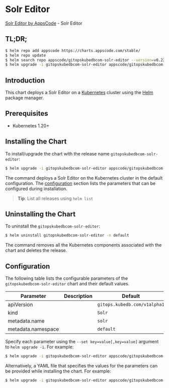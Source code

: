 # Solr Editor

[Solr Editor by AppsCode](https://appscode.com) - Solr Editor

## TL;DR;

```bash
$ helm repo add appscode https://charts.appscode.com/stable/
$ helm repo update
$ helm search repo appscode/gitopskubedbcom-solr-editor --version=v0.22.0
$ helm upgrade -i gitopskubedbcom-solr-editor appscode/gitopskubedbcom-solr-editor -n default --create-namespace --version=v0.22.0
```

## Introduction

This chart deploys a Solr Editor on a [Kubernetes](http://kubernetes.io) cluster using the [Helm](https://helm.sh) package manager.

## Prerequisites

- Kubernetes 1.20+

## Installing the Chart

To install/upgrade the chart with the release name `gitopskubedbcom-solr-editor`:

```bash
$ helm upgrade -i gitopskubedbcom-solr-editor appscode/gitopskubedbcom-solr-editor -n default --create-namespace --version=v0.22.0
```

The command deploys a Solr Editor on the Kubernetes cluster in the default configuration. The [configuration](#configuration) section lists the parameters that can be configured during installation.

> **Tip**: List all releases using `helm list`

## Uninstalling the Chart

To uninstall the `gitopskubedbcom-solr-editor`:

```bash
$ helm uninstall gitopskubedbcom-solr-editor -n default
```

The command removes all the Kubernetes components associated with the chart and deletes the release.

## Configuration

The following table lists the configurable parameters of the `gitopskubedbcom-solr-editor` chart and their default values.

|     Parameter      | Description |                 Default                 |
|--------------------|-------------|-----------------------------------------|
| apiVersion         |             | <code>gitops.kubedb.com/v1alpha1</code> |
| kind               |             | <code>Solr</code>                       |
| metadata.name      |             | <code>solr</code>                       |
| metadata.namespace |             | <code>default</code>                    |


Specify each parameter using the `--set key=value[,key=value]` argument to `helm upgrade -i`. For example:

```bash
$ helm upgrade -i gitopskubedbcom-solr-editor appscode/gitopskubedbcom-solr-editor -n default --create-namespace --version=v0.22.0 --set apiVersion=gitops.kubedb.com/v1alpha1
```

Alternatively, a YAML file that specifies the values for the parameters can be provided while
installing the chart. For example:

```bash
$ helm upgrade -i gitopskubedbcom-solr-editor appscode/gitopskubedbcom-solr-editor -n default --create-namespace --version=v0.22.0 --values values.yaml
```
